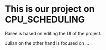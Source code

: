 # This is our project on CPU_SCHEDULING

Railee is based on editing the UI of the project.

Julian on the other hand is focused on ...
